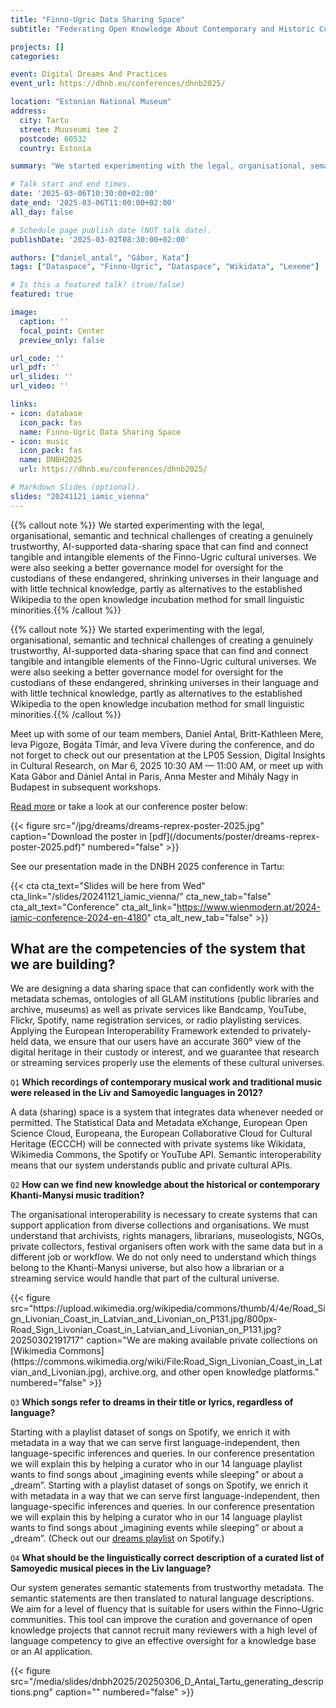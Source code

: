 ```yaml
---
title: "Finno-Ugric Data Sharing Space"
subtitle: "Federating Open Knowledge About Contemporary and Historic Cultural Practices in the Wikibase System"

projects: []
categories:

event: Digital Dreams And Practices
event_url: https://dhnb.eu/conferences/dhnb2025/

location: "Estonian National Museum"
address:
  city: Tartu
  street: Muuseumi tee 2
  postcode: 60532
  country: Estonia

summary: "We started experimenting with the legal, organisational, semantic and technical challenges of creating a genuinely trustworthy, AI-supported data-sharing space that can find and connect tangible and intangible elements of the Finno-Ugric cultural universes."

# Talk start and end times.
date: '2025-03-06T10:30:00+02:00'
date_end: '2025-03-06T11:00:00+02:00'
all_day: false

# Schedule page publish date (NOT talk date).
publishDate: '2025-03-02T08:30:00+02:00'

authors: ["daniel_antal", "Gábor, Kata"]
tags: ["Dataspace", "Finno-Ugric", "Dataspace", "Wikidata", "Lexeme"]

# Is this a featured talk? (true/false)
featured: true

image:
  caption: ''
  focal_point: Center
  preview_only: false

url_code: ''
url_pdf: ''
url_slides: ''
url_video: ''

links:
- icon: database
  icon_pack: fas
  name: Finno-Ugric Data Sharing Space
- icon: music
  icon_pack: fas
  name: DNBH2025
  url: https://dhnb.eu/conferences/dhnb2025/

# Markdown Slides (optional).
slides: "20241121_iamic_vienna"
---
```


{{% callout note %}} We started experimenting with the legal, organisational, semantic and technical challenges of creating a genuinely trustworthy, AI-supported data-sharing space that can find and connect tangible and intangible elements of the Finno-Ugric cultural universes. We were also seeking a better governance model for oversight for the custodians of these endangered, shrinking universes in their language and with little technical knowledge, partly as alternatives to the established Wikipedia to the open knowledge incubation method for small linguistic minorities.{{% /callout %}}

{{% callout note %}} We started experimenting with the legal, organisational, semantic and technical challenges of creating a genuinely trustworthy, AI-supported data-sharing space that can find and connect tangible and intangible elements of the Finno-Ugric cultural universes. We were also seeking a better governance model for oversight for the custodians of these endangered, shrinking universes in their language and with little technical knowledge, partly as alternatives to the established Wikipedia to the open knowledge incubation method for small linguistic minorities.{{% /callout %}}

Meet up with some of our team members, Daniel Antal, Britt-Kathleen Mere, Ieva Pigoze, Bogáta Tímár, and Ieva Vīvere during the conference, and do not forget to check out our presentation at the LP05 Session, Digital Insights in Cultural Research, on Mar 6, 2025 10:30 AM — 11:00 AM, or meet up with Kata Gábor and Dániel Antal in Paris, Anna Mester and Mihály Nagy in Budapest in subsequent workshops.

[Read more](/project/finnougricdataspace/) or take a look at our conference poster below:

<td style="text-align: center;">{{< figure src="/jpg/dreams/dreams-reprex-poster-2025.jpg" caption="Download the poster in [pdf](/documents/poster/dreams-reprex-poster-2025.pdf)" numbered="false" >}}</td>


See our presentation made in the DNBH 2025 conference in Tartu:

{{< cta cta_text="Slides will be here from Wed" cta_link="/slides/20241121_iamic_vienna/" cta_new_tab="false" cta_alt_text="Conference" cta_alt_link="https://www.wienmodern.at/2024-iamic-conference-2024-en-4180" cta_alt_new_tab="false" >}}

## What are the competencies of the system that we are building?

We are designing a data sharing space that can confidently work with the metadata schemas, ontologies of all GLAM institutions (public libraries and archive, museums) as well as private services like Bandcamp, YouTube, Flickr, Spotify, name registration services, or radio playlisting services. Applying the European Interoperability Framework extended to privately-held data, we ensure that our users have an accurate 360° view of the digital heritage in their custody or interest, and we guarantee that research or streaming services properly use the elements of these cultural universes.


`Q1` **Which recordings of contemporary musical work and traditional music were 
released in the Liv and Samoyedic languages in 2012?**

A data (sharing) space is a system that integrates data whenever needed or permitted. 
The Statistical Data and Metadata eXchange, European Open Science Cloud, Europeana, 
the European Collaborative Cloud for Cultural Heritage (ECCCH) will be connected with 
private systems like Wikidata, Wikimedia Commons, the Spotify or YouTube API. 
Semantic interoperability means that our system understands public and private 
cultural APIs.

`Q2` **How can we find new knowledge about the historical or contemporary Khanti-Manysi music tradition?**

The organisational interoperability is necessary to create systems that can support application from diverse collections and organisations. We must understand that archivists, rights managers, librarians, museologists, NGOs, private collectors, festival organisers often work with the same data but in a different job or workflow. We do not only need to understand which things belong to the Khanti-Manysi universe, but also how a librarian or a streaming service would handle that part of the cultural universe.

<td style="text-align: center;">{{< figure src="https://upload.wikimedia.org/wikipedia/commons/thumb/4/4e/Road_Sign_Livonian_Coast_in_Latvian_and_Livonian_on_P131.jpg/800px-Road_Sign_Livonian_Coast_in_Latvian_and_Livonian_on_P131.jpg?20250302191717" caption="We are making available private collections on [Wikimedia Commons](https://commons.wikimedia.org/wiki/File:Road_Sign_Livonian_Coast_in_Latvian_and_Livonian.jpg), archive.org, and other open knowledge platforms." numbered="false" >}}</td>

`Q3` **Which songs refer to dreams in their title or lyrics, regardless of language?**

Starting with a playlist dataset of songs on Spotify, we enrich it with metadata in a way that we can serve first language-independent, then language-specific inferences and queries. In our conference presentation we will explain this by helping a curator who in our 14 language playlist wants to find songs about „imagining events while sleeping” or about a „dream”. Starting with a playlist dataset of songs on Spotify, we enrich it with metadata in a way that we can serve first language-independent, then language-specific inferences and queries. In our conference presentation we will explain this by helping a curator who in our 14 language playlist wants to find songs about „imagining events while sleeping” or about a „dream”. (Check out our [dreams playlist](https://open.spotify.com/playlist/6KxCdrO9iqSTQnr8KHHmtr) on Spotify.)

`Q4` **What should be the linguistically correct description of a curated list of Samoyedic musical pieces in the Liv language?**

Our system generates semantic statements from trustworthy metadata. The semantic statements are then translated to natural language descriptions. We aim for a level of fluency that is suitable for users within the Finno-Ugric communities. This tool can improve the curation and governance of open knowledge projects that cannot recruit many reviewers with a high level of language competency to give an effective oversight for a knowledge base or an AI application.

<td style="text-align: center;">{{< figure src="/media/slides/dnbh2025/20250306_D_Antal_Tartu_generating_descriptions.png" caption="" numbered="false" >}}</td>
